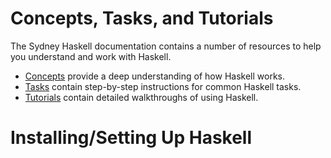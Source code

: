# Concepts, Tasks, and Tutorials
The Sydney Haskell documentation contains a number of resources to help you understand and work with Haskell.

* [Concepts](concepts) provide a deep understanding of how Haskell works.
* [Tasks](tasks) contain step-by-step instructions for common Haskell tasks.
* [Tutorials](tutorials) contain detailed walkthroughs of using Haskell.

# Installing/Setting Up Haskell
